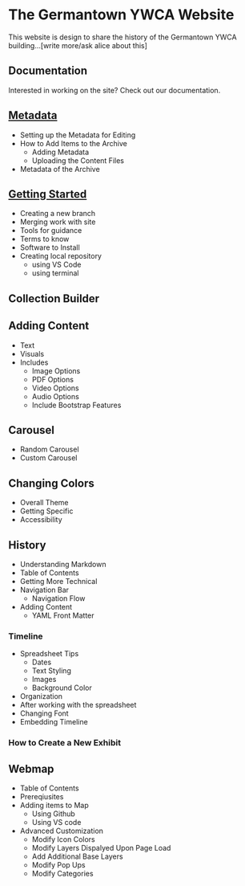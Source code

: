 # The Germantown YWCA Website
This website is design to share the history of the Germantown YWCA building...[write more/ask alice about this]


## Documentation 
Interested in working on the site? Check out our documentation.


## [Metadata](docs\metadata-docs.md)
- Setting up the Metadata for Editing
- How to Add Items to the Archive
  - Adding Metadata
  - Uploading the Content Files
- Metadata of the Archive

## [Getting Started](docs\background-info.md)
- Creating a new branch
- Merging work with site
- Tools for guidance
- Terms to know
- Software to Install
- Creating local repository
    - using VS Code
    - using terminal

## Collection Builder

## Adding Content
- Text
- Visuals
- Includes 
    - Image Options
    - PDF Options
    - Video Options
    - Audio Options
    - Include Bootstrap Features

## Carousel
- Random Carousel
- Custom Carousel

## Changing Colors
- Overall Theme
- Getting Specific
- Accessibility

## History 
- Understanding Markdown
- Table of Contents 
- Getting More Technical
- Navigation Bar
    - Navigation Flow
- Adding Content
    - YAML Front Matter

### Timeline
- Spreadsheet Tips
    - Dates
    - Text Styling
    - Images
    - Background Color
- Organization
- After working with the spreadsheet
- Changing Font
- Embedding Timeline

### How to Create a New Exhibit

## Webmap
- Table of Contents
- Prereqiusites
- Adding items to Map
    - Using Github
    - Using VS code
- Advanced Customization
    - Modify Icon Colors
    - Modify Layers Dispalyed Upon Page Load
    - Add Additional Base Layers
    - Modify Pop Ups
    - Modify Categories
       